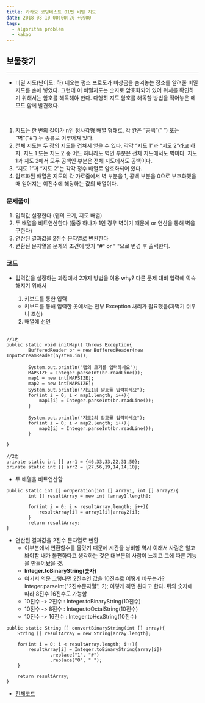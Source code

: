 ```yaml
---
title: 카카오 코딩테스트 01번 비밀 지도
date: 2018-08-10 00:00:20 +0900
tags:
  - algorithm problem
  - kakao
---
```



## 보물찾기
---

- 비밀 지도(난이도: 하)
네오는 평소 프로도가 비상금을 숨겨놓는 장소를 알려줄 비밀지도를 손에 넣었다. 그런데 이 비밀지도는 숫자로 암호화되어 있어 위치를 확인하기 위해서는 암호를 해독해야 한다. 다행히 지도 암호를 해독할 방법을 적어놓은 메모도 함께 발견했다.

<br/>

1. 지도는 한 변의 길이가 n인 정사각형 배열 형태로, 각 칸은 “공백”(“ “) 또는 “벽”(“#”) 두 종류로 이루어져 있다.
2. 전체 지도는 두 장의 지도를 겹쳐서 얻을 수 있다. 각각 “지도 1”과 “지도 2”라고 하자. 지도 1 또는 지도 2 중 어느 하나라도 벽인 부분은 전체 지도에서도 벽이다. 지도 1과 지도 2에서 모두 공백인 부분은 전체 지도에서도 공백이다.
3. “지도 1”과 “지도 2”는 각각 정수 배열로 암호화되어 있다.
4. 암호화된 배열은 지도의 각 가로줄에서 벽 부분을 1, 공백 부분을 0으로 부호화했을 때 얻어지는 이진수에 해당하는 값의 배열이다.

### 문제풀이

1. 입력값 설정한다 (맵의 크기, 지도 배열)
2. 두 배열을 비트연산한다 (둘중 하나가 1인 경우 벽이기 때문에 or 연산을 통해 벽을 구한다)
3. 연산된 결과값을 2진수 문자열로 변환한다
4. 변환된 문자열을 문제의 조건에 맞기 "#" or " "으로 변경 후 출력한다.

### 코드

- 입력값을 설정하는 과정에서 2가지 방법을 이용 why? 다른 문제 대비 입력에 익숙해지기 위해서
  1. 키보드를 통한 입력
    - 키보드를 통해 입력한 곳에서는 전부 Exception 처리가 필요했음(까먹기 쉬우니 조심)

  2. 배열에 선언

```

//1번
public static void initMap() throws Exception{
        BufferedReader br = new BufferedReader(new InputStreamReader(System.in));

        System.out.println("맵의 크기를 입력하세요");
        MAPSIZE = Integer.parseInt(br.readLine());
        map1 = new int[MAPSIZE];
        map2 = new int[MAPSIZE];
        System.out.println("지도1의 암호를 입력하세요");
        for(int i = 0; i < map1.length; i++){
            map1[i] = Integer.parseInt(br.readLine());
        }

        System.out.println("지도2의 암호를 입력하세요");
        for(int i = 0; i < map2.length; i++){
            map2[i] = Integer.parseInt(br.readLine());
        }

}

//2번
private static int [] arr1 = {46,33,33,22,31,50};
private static int [] arr2 = {27,56,19,14,14,10};
```

- 두 배열을 비트연산함

```
public static int [] orOperation(int [] array1, int [] array2){
        int [] resultArray = new int [array1.length];

        for(int i = 0; i < resultArray.length; i++){
            resultArray[i] = array1[i]|array2[i];
        }
        return resultArray;
}
```

- 연산된 결과값을 2진수 문자열로 변환
  - 이부분에서 변환함수를 몰랐기 때문에 시간을 낭비함 역시 이래서 사람은 알고봐야함 내가 불편하다고 생각하는 것은 대부분의 사람이 느끼고 그에 따른 기능을 만들어놨을 것.
  - **Integer.toBinaryString(숫자)**
  - 여기서 의문 그렇다면 2진수인 값을 10진수로 어떻게 바꾸는가? Integer.parseInt("2진수문자열", 2); 이렇게 하면 된다고 한다. 뒤의 숫자에 따라 8진수 16진수도 가능함
  - 10진수 -> 2진수 : Integer.toBinaryString(10진수)
  - 10진수 -> 8진수 : Integer.toOctalString(10진수)
  - 10진수 -> 16진수 : Integer.toHexString(10진수)

```
public static String [] convertBinaryString(int [] array){
    String [] resultArray = new String[array.length];

    for(int i = 0; i < resultArray.length; i++){
        resultArray[i] = Integer.toBinaryString(array[i])
                .replace("1", "#")
                .replace("0", " ");
    }

    return resultArray;
}
```

- [전체코드](https://github.com/S-Onix/algorithme_Training/blob/master/src/algorithm_problem/BitOperation/Bit_Operation_01.java)
